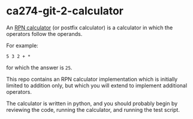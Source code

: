 # ca274-git-2-calculator

An [RPN calculator](https://en.wikipedia.org/wiki/Reverse_Polish_notation)
(or postfix calculator)
is a calculator in which the operators follow the operands.

For example:

```
5 3 2 + *
```

for which the answer is `25`.

This repo contains an RPN calculator implementation which is initially limited to addition only, but which you
will extend to implement additional operators.

The calculator is written in python, and you should probably begin by reviewing the code, running the
calculator, and running the test script.
